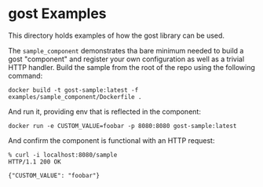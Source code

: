 # gost Examples

This directory holds examples of how the gost library can be used.

The `sample_component` demonstrates tha bare minimum needed to build a gost "component" and register your own
configuration as well as a trivial HTTP handler.
Build the sample from the root of the repo using the following command:

```
docker build -t gost-sample:latest -f examples/sample_component/Dockerfile .
```

And run it, providing env that is reflected in the component:

```
docker run -e CUSTOM_VALUE=foobar -p 8080:8080 gost-sample:latest
```

And confirm the component is functional with an HTTP request:

```
% curl -i localhost:8080/sample
HTTP/1.1 200 OK

{"CUSTOM_VALUE": "foobar"}
```
